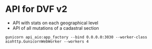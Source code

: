 # API for DVF v2

- API with stats on each geographical level
- API of all mutations of a cadastral section

```
gunicorn api_aio:app_factory --bind 0.0.0.0:3030 --worker-class aiohttp.GunicornWebWorker --workers 4
```

